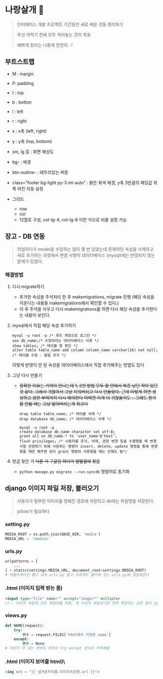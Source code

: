 # 나랑살개 :dog:

> 인터페이스 개발 프로젝트 기간동안 새로 배운 것들 정리하기
>
> 우선 까먹기 전에 모두 적어놓는 것이 목표
>
> 예쁘게 정리는 나중에 천천히 ..!



## 부트스트랩

* M : margin
* P: padding



* t : top
* b : botton
* l : left
* r : right
* x : x축 (left, right)
* y : y축 (top, bottom)



* sm, lg 등 : 화면 해상도
* bg- : 배경



* btn-outline- : 테두리있는 버튼



* class="footer bg-light py-3 mt-auto" : 밝은 회색 배경, y축 3만큼의 패딩값 위쪽 마진 자동 설정



* 그리드

  * row
  * col
  * 12열로 구성, col-lg-4, col-lg-8 이런 식으로 비율 설정 가능

  

## 장고 - DB 연동

> 작업하다가 model을 수정하는 일이 몇 번 있었는데 존재하던 속성을 삭제하고 새로 추가하는 과정에서 변경 사항이 데이터베이스 (mysql)에는 반영되지 않는 문제가 있었다. 



### 해결방법

1. 다시 migrate하기

   * 추가한 속성을 주석처리 한 후 makemigrations, migrate 진행 (해당 속성을 지운다는 내용을 makemigrations에서 확인할 수 있다.)
   * 이 후 주석을 지우고 다시 makemigrations를 하면 다시 해당 속성을 추가한다는 내용이 보인다.

2. mysql에서 직접 해당 속성 추가하기

   ```mysql
   mysql -u root -p /* 루트 계정으로 로그인 */
   use db_name;/* 수정하려는 데이터베이스 사용 */
   show tables; /* 테이블 명 확인 */
   alter table table_name add column column_name varchar(16) not null;
   /* 테이블 수정 - 컬럼 추가 */
   ```

   이렇게 반영이 안 된 속성을 데이터베이스에서 직접 추가해주는 방법도 있다

3. 그냥 다시 만들기

   * ~~정확한 이유는 기억이 안나는데 1, 2번 방법 모두 잘 안돼서 짜증 났던 적이 있던 것 같다.  그래서 귀찮아서 그냥 지워버리고 다시 만들었다. 근데 이렇게 하면 생성하고 권한 부여까지 다시 해야한다 어쩌면 이게 더 귀찮을지도 .. 그래도 뭔가 잘 안될 때는 그냥 밀어버리는게 최고다~~ 

     ```mysql
     drop table table_name; /* 테이블 삭제 */
     drop database db_name; /* 데이터베이스 삭제 */
     
     mysql -u root -p
     create database db_name character set utf-8;
     grant all on db_name.* to 'user_name'@'host';
     flush privileges; /* 사용자를 추가, 삭제, 권한 변경 등을 수행했을 때 변경 사항 반영하기 위해 사용하는 명령어 insert, delete, update 명령을 통해 변경했을 때만 해주면 된다 grant 명령어 사용했을 때는 안해도 됨*/
     ```

4. 방금 찾은 거 ~~다른 거 구글링 하다가 얼떨결에 찾음~~
   * `python manage.py migrate --run-syncdb` 명령어로 동기화



## django 이미지 파일 저장, 불러오기

> 사용자가 첨부한 이미지를 정해진 경로에 저장하고 db에는 파일명을 저장한다.
>
> pillow가 필요하다



### setting.py

```python
MEDIA_ROOT = os.path.join(BASE_DIR, 'media')
MEDIA_URL = '/media/'
```



### urls.py

```python
urlpatterns = [
    ...
] + static(settings.MEDIA_URL, document_root=settings.MEDIA_ROOT)
# 애플리케이션 폴더 내의 urls.py 말고 프로젝트 폴더에 있는 urls.py에 설정해준다
```



### .html (이미지 입력 받는 폼)

```html
<input type="file" name="" accept="image/*" multiple>
<!-- 이미지 파일의 모든 확장자를 허용, 즉 이미지 파일이기만 하면 확장자는 상관 없다 jpg든 png든 .. multiple 쓰면 이미지 파일 여러 개 받을 수 있음-->
```



### views.py

```python
def NAME(request):
    try:
        변수 = request.FILES['html에서 지정한 name']
    except:
        변수 = None
# 이미지 안 넣는 경우도 있어서 try except 문으로 처리해줌
```



### .html (이미지 보여줄 html)\

```html
<img src = "{{ 넘겨준키이름.이미지속성명.url }}">
```





